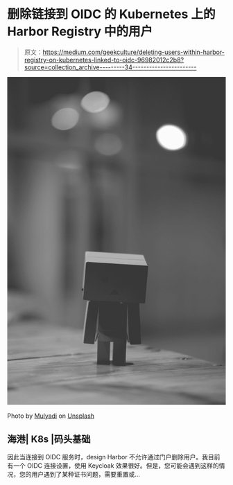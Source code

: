 # 删除链接到 OIDC 的 Kubernetes 上的 Harbor Registry 中的用户

> 原文：<https://medium.com/geekculture/deleting-users-within-harbor-registry-on-kubernetes-linked-to-oidc-96982012c2b8?source=collection_archive---------34----------------------->

![](img/a30adcc5020f1e8aabde942298fc549c.png)

Photo by [Mulyadi](https://unsplash.com/@mullyadii?utm_source=medium&utm_medium=referral) on [Unsplash](https://unsplash.com?utm_source=medium&utm_medium=referral)

## 海港| K8s |码头基础

因此当连接到 OIDC 服务时，design Harbor 不允许通过门户删除用户。我目前有一个 OIDC 连接设置，使用 Keycloak 效果很好。但是，您可能会遇到这样的情况，您的用户遇到了某种证书问题，需要重置或…
